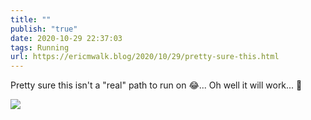 ```yaml
---
title: ""
publish: "true"
date: 2020-10-29 22:37:03
tags: Running
url: https://ericmwalk.blog/2020/10/29/pretty-sure-this.html
---
```


Pretty sure this isn't a "real" path to run on 😂... Oh well it will work... 🏃

![](https://ericmwalk.blog/uploads/2020/2404705ae1.jpg)